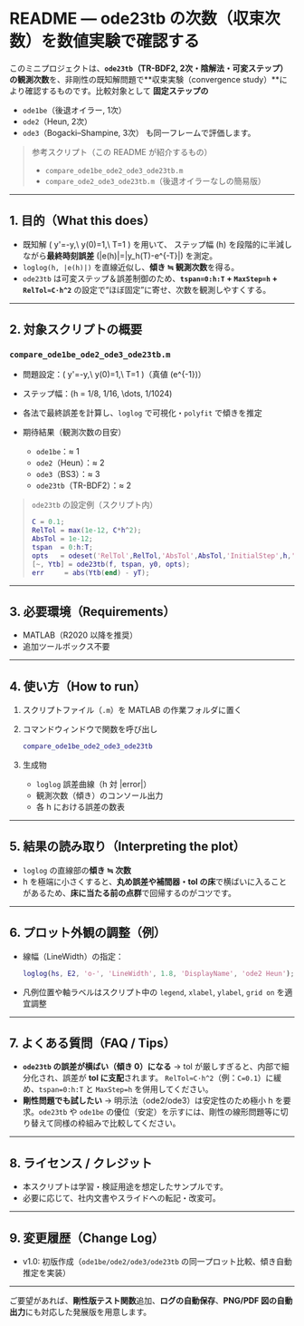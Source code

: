 # README — ode23tb の次数（収束次数）を数値実験で確認する

このミニプロジェクトは、**`ode23tb`（TR-BDF2, 2次・陰解法・可変ステップ）**の**観測次数**を、非剛性の既知解問題で**収束実験（convergence study）**により確認するものです。比較対象として **固定ステップの**

* `ode1be`（後退オイラー, 1次）
* `ode2`（Heun, 2次）
* `ode3`（Bogacki–Shampine, 3次）
  も同一フレームで評価します。

> 参考スクリプト（この README が紹介するもの）
>
> * `compare_ode1be_ode2_ode3_ode23tb.m`
> * `compare_ode2_ode3_ode23tb.m`（後退オイラーなしの簡易版）

---

## 1. 目的（What this does）

* 既知解 ( y'=-y,\ y(0)=1,\ T=1 ) を用いて、
  ステップ幅 (h) を段階的に半減しながら**最終時刻誤差** (|e(h)|=|y_h(T)-e^{-T}|) を測定。
* `loglog(h, |e(h)|)` を直線近似し、**傾き ≒ 観測次数**を得る。
* `ode23tb` は可変ステップ＆誤差制御のため、**`tspan=0:h:T` + `MaxStep=h` + `RelTol≈C·h^2`** の設定で“ほぼ固定”に寄せ、次数を観測しやすくする。

---

## 2. 対象スクリプトの概要

### `compare_ode1be_ode2_ode3_ode23tb.m`

* 問題設定：( y'=-y,\ y(0)=1,\ T=1 )（真値 (e^{-1})）
* ステップ幅：(h = 1/8, 1/16, \dots, 1/1024)
* 各法で最終誤差を計算し、`loglog` で可視化・`polyfit` で傾きを推定
* 期待結果（観測次数の目安）

  * `ode1be`：≈ 1
  * `ode2`（Heun）：≈ 2
  * `ode3`（BS3）：≈ 3
  * `ode23tb`（TR-BDF2）：≈ 2

> `ode23tb` の設定例（スクリプト内）
>
> ```matlab
> C = 0.1;
> RelTol = max(1e-12, C*h^2);
> AbsTol = 1e-12;
> tspan  = 0:h:T;
> opts   = odeset('RelTol',RelTol,'AbsTol',AbsTol,'InitialStep',h,'MaxStep',h);
> [~, Ytb] = ode23tb(f, tspan, y0, opts);
> err     = abs(Ytb(end) - yT);
> ```

---

## 3. 必要環境（Requirements）

* MATLAB（R2020 以降を推奨）
* 追加ツールボックス不要

---

## 4. 使い方（How to run）

1. スクリプトファイル（`.m`）を MATLAB の作業フォルダに置く
2. コマンドウィンドウで関数を呼び出し

   ```matlab
   compare_ode1be_ode2_ode3_ode23tb
   ```
3. 生成物

   * `loglog` 誤差曲線（h 対 |error|）
   * 観測次数（傾き）のコンソール出力
   * 各 h における誤差の数表

---

## 5. 結果の読み取り（Interpreting the plot）

* `loglog` の直線部の**傾き ≒ 次数**
* h を極端に小さくすると、**丸め誤差や補間器・tol の床**で横ばいに入ることがあるため、**床に当たる前の点群**で回帰するのがコツです。

---

## 6. プロット外観の調整（例）

* 線幅（LineWidth）の指定：

  ```matlab
  loglog(hs, E2, 'o-', 'LineWidth', 1.8, 'DisplayName', 'ode2 Heun');
  ```
* 凡例位置や軸ラベルはスクリプト中の `legend`, `xlabel`, `ylabel`, `grid on` を適宜調整

---

## 7. よくある質問（FAQ / Tips）

* **`ode23tb` の誤差が横ばい（傾き 0）になる**
  → tol が厳しすぎると、内部で細分化され、誤差が **tol に支配**されます。
  `RelTol≈C·h^2`（例：`C=0.1`）に緩め、`tspan=0:h:T` と `MaxStep=h` を併用してください。
* **剛性問題でも試したい**
  → 明示法（ode2/ode3）は安定性のため極小 h を要求。`ode23tb` や `ode1be` の優位（安定）を示すには、剛性の線形問題等に切り替えて同様の枠組みで比較してください。

---

## 8. ライセンス / クレジット

* 本スクリプトは学習・検証用途を想定したサンプルです。
* 必要に応じて、社内文書やスライドへの転記・改変可。

---

## 9. 変更履歴（Change Log）

* v1.0: 初版作成（`ode1be/ode2/ode3/ode23tb` の同一プロット比較、傾き自動推定を実装）

---

ご要望があれば、**剛性版テスト関数**追加、**ログの自動保存**、**PNG/PDF 図の自動出力**にも対応した発展版を用意します。
